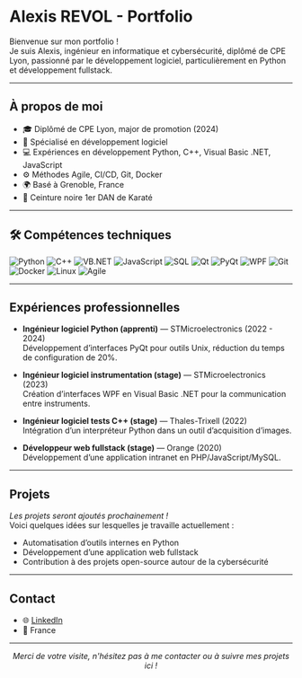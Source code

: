 # Alexis REVOL - Portfolio

Bienvenue sur mon portfolio !  
Je suis Alexis, ingénieur en informatique et cybersécurité, diplômé de CPE Lyon, passionné par le développement logiciel, particulièrement en Python et développement fullstack.

---

## À propos de moi

- 🎓 Diplômé de CPE Lyon, major de promotion (2024)  
- 🔐 Spécialisé en développement logiciel  
- 💻 Expériences en développement Python, C++, Visual Basic .NET, JavaScript  
- ⚙️ Méthodes Agile, CI/CD, Git, Docker  
- 🌍 Basé à Grenoble, France  
- 🥋 Ceinture noire 1er DAN de Karaté

---

## 🛠️ Compétences techniques

<div>
  <img src="https://img.shields.io/badge/Python-3776AB?style=for-the-badge&logo=python&logoColor=white" alt="Python" />
  <img src="https://img.shields.io/badge/C++-00599C?style=for-the-badge&logo=c%2B%2B&logoColor=white" alt="C++" />
  <img src="https://img.shields.io/badge/Visual_Basic_NET-68217A?style=for-the-badge&logo=visual-studio&logoColor=white" alt="VB.NET" />
  <img src="https://img.shields.io/badge/JavaScript-F7DF1E?style=for-the-badge&logo=javascript&logoColor=black" alt="JavaScript" />
  <img src="https://img.shields.io/badge/SQL-4479A1?style=for-the-badge&logo=mysql&logoColor=white" alt="SQL" />
  <img src="https://img.shields.io/badge/Qt-41CD52?style=for-the-badge&logo=qt&logoColor=white" alt="Qt" />
  <img src="https://img.shields.io/badge/PyQt-0088CC?style=for-the-badge&logo=python&logoColor=white" alt="PyQt" />
  <img src="https://img.shields.io/badge/WPF-68217A?style=for-the-badge&logo=windows&logoColor=white" alt="WPF" />
  <img src="https://img.shields.io/badge/Git-F05032?style=for-the-badge&logo=git&logoColor=white" alt="Git" />
  <img src="https://img.shields.io/badge/Docker-2496ED?style=for-the-badge&logo=docker&logoColor=white" alt="Docker" />
  <img src="https://img.shields.io/badge/Linux-FCC624?style=for-the-badge&logo=linux&logoColor=black" alt="Linux" />
  <img src="https://img.shields.io/badge/Agile-0052CC?style=for-the-badge&logo=agile&logoColor=white" alt="Agile" />
</div>

---

## Expériences professionnelles

- **Ingénieur logiciel Python (apprenti)** — STMicroelectronics (2022 - 2024)  
  Développement d’interfaces PyQt pour outils Unix, réduction du temps de configuration de 20%.

- **Ingénieur logiciel instrumentation (stage)** — STMicroelectronics (2023)  
  Création d’interfaces WPF en Visual Basic .NET pour la communication entre instruments.

- **Ingénieur logiciel tests C++ (stage)** — Thales-Trixell (2022)  
  Intégration d’un interpréteur Python dans un outil d’acquisition d’images.

- **Développeur web fullstack (stage)** — Orange (2020)  
  Développement d’une application intranet en PHP/JavaScript/MySQL.

---

## Projets

*Les projets seront ajoutés prochainement !*  
Voici quelques idées sur lesquelles je travaille actuellement :

- Automatisation d’outils internes en Python  
- Développement d’une application web fullstack  
- Contribution à des projets open-source autour de la cybersécurité  

---

## Contact

- 🌐 [LinkedIn](https://www.linkedin.com/in/alexis-revol)  
- 📍 France  

---

<div align="center">
  <em>Merci de votre visite, n'hésitez pas à me contacter ou à suivre mes projets ici !</em>
</div>

